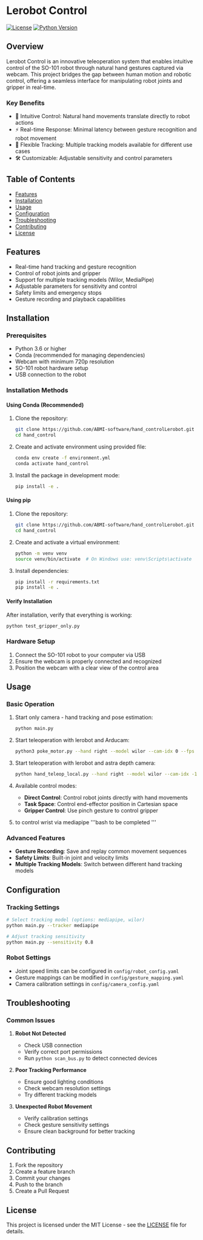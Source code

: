 # Lerobot Control

[![License](https://img.shields.io/github/license/ABMI-software/hand_controlLerobot)](LICENSE)
[![Python Version](https://img.shields.io/badge/python-3.6%2B-blue)](https://www.python.org/downloads/)

## Overview
Lerobot Control is an innovative teleoperation system that enables intuitive control of the SO-101 robot through natural hand gestures captured via webcam. This project bridges the gap between human motion and robotic control, offering a seamless interface for manipulating robot joints and gripper in real-time.

### Key Benefits
- 🎯 Intuitive Control: Natural hand movements translate directly to robot actions
- ⚡ Real-time Response: Minimal latency between gesture recognition and robot movement
- 🔄 Flexible Tracking: Multiple tracking models available for different use cases
- 🛠 Customizable: Adjustable sensitivity and control parameters

## Table of Contents
- [Features](#features)
- [Installation](#installation)
- [Usage](#usage)
- [Configuration](#configuration)
- [Troubleshooting](#troubleshooting)
- [Contributing](#contributing)
- [License](#license)

## Features
- Real-time hand tracking and gesture recognition
- Control of robot joints and gripper
- Support for multiple tracking models (Wilor, MediaPipe)
- Adjustable parameters for sensitivity and control
- Safety limits and emergency stops
- Gesture recording and playback capabilities

## Installation

### Prerequisites
- Python 3.6 or higher
- Conda (recommended for managing dependencies)
- Webcam with minimum 720p resolution
- SO-101 robot hardware setup
- USB connection to the robot

### Installation Methods

#### Using Conda (Recommended)
1. Clone the repository:
   ```bash
   git clone https://github.com/ABMI-software/hand_controlLerobot.git
   cd hand_control
   ```

2. Create and activate environment using provided file:
   ```bash
   conda env create -f environment.yml
   conda activate hand_control
   ```

3. Install the package in development mode:
   ```bash
   pip install -e .
   ```

#### Using pip
1. Clone the repository:
   ```bash
   git clone https://github.com/ABMI-software/hand_controlLerobot.git
   cd hand_control
   ```

2. Create and activate a virtual environment:
   ```bash
   python -m venv venv
   source venv/bin/activate  # On Windows use: venv\Scripts\activate
   ```

3. Install dependencies:
   ```bash
   pip install -r requirements.txt
   pip install -e .
   ```

#### Verify Installation
After installation, verify that everything is working:
```bash
python test_gripper_only.py
```

### Hardware Setup
1. Connect the SO-101 robot to your computer via USB
2. Ensure the webcam is properly connected and recognized
3. Position the webcam with a clear view of the control area

## Usage

### Basic Operation
1. Start only camera - hand tracking and pose estimation:
   ```bash
   python main.py
   ```
2. Start teleoperation with lerobot and Arducam:
   ```bash
   python3 poke_motor.py --hand right --model wilor --cam-idx 0 --fps 30   --so101-enable --so101-port /dev/serial/by-id/usb-1a86_USB_Single_Serial_5AA9018150-if00   --invert-z --raw --raw-min 1700 --raw-max 3200  --verbose
   ```

3. Start teleoperation with lerobot and astra depth camera:
   ```bash
   python hand_teleop_local.py --hand right --model wilor --cam-idx -1 --fps 30   --so101-enable --so101-port /dev/serial/by-id/usb-1a86_USB_Single_Serial_5AA9018150-if00   --invert-z --raw --raw-min 1700 --raw-max 3200 --verbose --print-joints 
   ```

4. Available control modes:
   - **Direct Control**: Control robot joints directly with hand movements
   - **Task Space**: Control end-effector position in Cartesian space
   - **Gripper Control**: Use pinch gesture to control gripper


5. to control wrist via mediapipe
    '''bash
    to be completed
    '''

### Advanced Features
- **Gesture Recording**: Save and replay common movement sequences
- **Safety Limits**: Built-in joint and velocity limits
- **Multiple Tracking Models**: Switch between different hand tracking models

## Configuration

### Tracking Settings
```bash
# Select tracking model (options: mediapipe, wilor)
python main.py --tracker mediapipe

# Adjust tracking sensitivity
python main.py --sensitivity 0.8
```

### Robot Settings
- Joint speed limits can be configured in `config/robot_config.yaml`
- Gesture mappings can be modified in `config/gesture_mapping.yaml`
- Camera calibration settings in `config/camera_config.yaml`

## Troubleshooting

### Common Issues
1. **Robot Not Detected**
   - Check USB connection
   - Verify correct port permissions
   - Run `python scan_bus.py` to detect connected devices

2. **Poor Tracking Performance**
   - Ensure good lighting conditions
   - Check webcam resolution settings
   - Try different tracking models

3. **Unexpected Robot Movement**
   - Verify calibration settings
   - Check gesture sensitivity settings
   - Ensure clean background for better tracking

## Contributing
1. Fork the repository
2. Create a feature branch
3. Commit your changes
4. Push to the branch
5. Create a Pull Request

## License
This project is licensed under the MIT License - see the [LICENSE](LICENSE) file for details.
